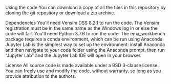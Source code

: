 Using the code
You can download a copy of all the files in this repository by cloning the git repository or download a zip archive.

Dependencies
You'll need Vensim DSS 8.2.1 to run the code. The Vensim registration must be in the same name as the Windows log in or else the code will fail.
You'll need Python 3.7.6 to run the code. The ema_workbench package requires a conda environment, which can be run using Anaconda. 
Jupyter Lab is the simplest way to set up the environment: install Anaconda and then navigate to your code folder using the Anaconda prompt, then run "Jupyter Lab" and the Jupyter Lab IDE will open in your browser.

License
All source code is made available under a BSD 3-clause license. You can freely use and modify the code, without warranty, so long as you provide attribution to the authors.
